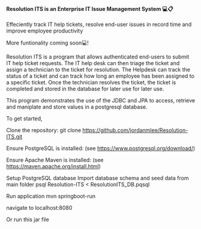 #### Resolution ITS is an Enterprise IT Issue Management System :computer::clipboard:

Effeciently track IT help tickets, resolve end-user issues in record time and improve employee productivity

More funtionality coming soon💻!

Resolution ITS is a program that allows authenticated end-users to submit IT help ticket requests. 
The IT help desk can then triage the ticket and assign a technician to the ticket for resolution. 
The Helpdesk can track the status of a ticket and can track how long an employee has been assigned 
to a specific ticket. Once the technician resolves the ticket, the ticket is completed and stored in
the database for later use for later use. 

This program demonstrates the use of the JDBC and JPA to access, retrieve and maniplate and store values in a
postgresql database. 

To get started, 

Clone the repository:
git clone https://github.com/jordanmlee/Resolution-ITS.git

Ensure PostgreSQL is installed:
(see https://www.postgresql.org/download/)

Ensure Apache Maven is installed:
(see https://maven.apache.org/install.html)

Setup PostgreSQL database
Import database schema and seed data from main folder
psql Resolution-ITS < ResolutionITS_DB.pqsql

Run application
mvn springboot-run 

navigate to localhost:8080

Or run this jar file